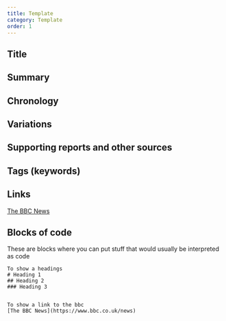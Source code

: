 ```yaml
---
title: Template
category: Template
order: 1
---
```

## Title
## Summary
## Chronology
## Variations
## Supporting reports and other sources
## Tags (keywords)

##  Links
[The BBC News](https://www.bbc.co.uk/news)

## Blocks of code
These are blocks where you can put stuff that would usually be interpreted as code

```
To show a headings
# Heading 1
## Heading 2
### Heading 3


To show a link to the bbc
[The BBC News](https://www.bbc.co.uk/news)
```
